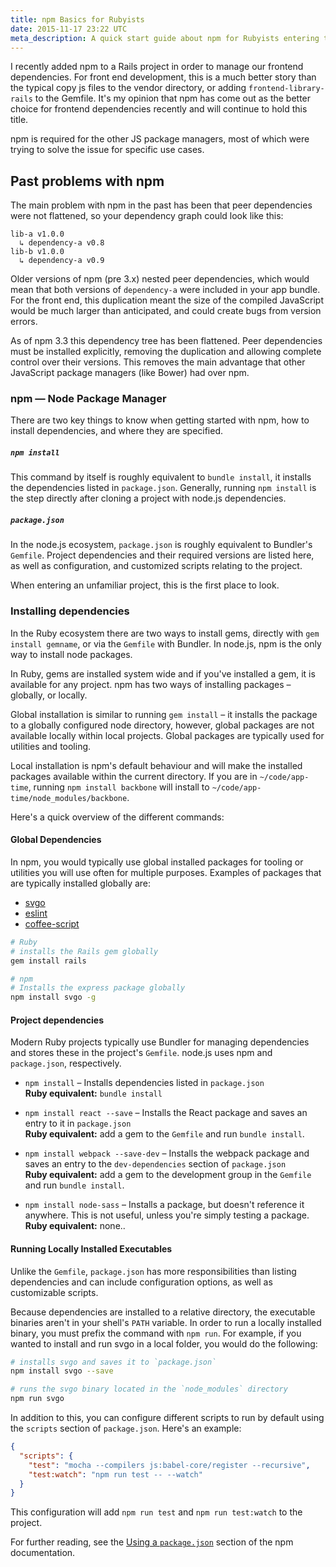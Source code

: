 ```yaml
---
title: npm Basics for Rubyists
date: 2015-11-17 23:22 UTC
meta_description: A quick start guide about npm for Rubyists entering the node.js ecosystem. Compare Ruby gems and bundler to their node.js and npm equivalents.
---
```


I recently added npm to a Rails project in order to manage our frontend
dependencies. For front end development, this is a much better story than the
typical copy js files to the vendor directory, or adding
`frontend-library-rails` to the Gemfile. It's my opinion that npm has come out
as the better choice for frontend dependencies recently and will continue to
hold this title.

npm is required for the other JS package managers, most of which were trying to
solve the issue for specific use cases.

## Past problems with npm
The main problem with npm in the past has been that peer dependencies were not
flattened, so your dependency graph could look like this:

```
lib-a v1.0.0
  ↳ dependency-a v0.8
lib-b v1.0.0
  ↳ dependency-a v0.9
```

Older versions of npm (pre 3.x) nested peer dependencies, which would mean that
both versions of `dependency-a` were included in your app bundle. For the front
end, this duplication meant the size of the compiled JavaScript would be much
larger than anticipated, and could create bugs from version errors.

As of npm 3.3 this dependency tree has been flattened. Peer dependencies must be
installed explicitly, removing the duplication and allowing complete control
over their versions. This removes the main advantage that other JavaScript
package managers (like Bower) had over npm.

### npm — Node Package Manager

There are two key things to know when getting started with npm, how to install
dependencies, and where they are specified.

##### `npm install`

This command by itself is roughly equivalent to `bundle install`, it installs
the dependencies listed in `package.json`. Generally, running `npm install` is
the step directly after cloning a project with node.js dependencies.

##### `package.json`

In the node.js ecosystem, `package.json` is roughly equivalent to Bundler's
`Gemfile`. Project dependencies and their required versions are listed here, as
well as configuration, and customized scripts relating to the project.

When entering an unfamiliar project, this is the first place to look.

### Installing dependencies

In the Ruby ecosystem there are two ways to install gems, directly with `gem
install gemname`, or via the `Gemfile` with Bundler. In node.js, npm is the only
way to install node packages.


In Ruby, gems are installed system wide and if you've installed a gem, it is
available for any project. npm has two ways of installing packages – globally,
or locally.

Global installation is similar to running `gem install` – it
installs the package to a globally configured node directory, however, global
packages are not available locally within local projects. Global packages are
typically used for utilities and tooling.

Local installation is npm's default behaviour and will make the installed
packages available within the current directory. If you are in
`~/code/app-time`, running `npm install backbone` will install to
`~/code/app-time/node_modules/backbone`.

Here's a quick overview of the different commands:

#### Global Dependencies
In npm, you would typically use global installed packages for tooling or
utilities you will use often for multiple purposes. Examples of packages that
are typically installed globally are:

- [svgo][svgo-link]
- [eslint][eslint-link]
- [coffee-script][cs-link]

```sh
# Ruby
# installs the Rails gem globally
gem install rails

# npm
# Installs the express package globally
npm install svgo -g
```

#### Project dependencies

Modern Ruby projects typically use Bundler for managing dependencies and stores
these in the project's `Gemfile`. node.js uses npm and `package.json`,
respectively.

- `npm install` – Installs dependencies listed in `package.json`<br>
  **Ruby equivalent:** `bundle install`<br>

- `npm install react --save` – Installs the React package and saves an entry to
  it in `package.json`<br>
  **Ruby equivalent:** add a gem to the `Gemfile` and run `bundle install`.

- `npm install webpack --save-dev` – Installs the webpack package and saves an
  entry to the `dev-dependencies` section of `package.json`<br>
  **Ruby equivalent:** add a gem to the development group in the `Gemfile` and
  run `bundle install`.

- `npm install node-sass` – Installs a package, but doesn't reference it
  anywhere. This is not useful, unless you're simply testing a package.<br>
  **Ruby equivalent:** none..

#### Running Locally Installed Executables

Unlike the `Gemfile`, `package.json` has more responsibilities than listing
dependencies and can include configuration options, as well as customizable
scripts.

Because dependencies are installed to a relative directory,
the executable binaries aren't in your shell's `PATH` variable. In order to run
a locally installed binary, you must prefix the command with `npm run`. For
example, if you wanted to install and run svgo in a local folder, you would do
the following:

```sh
# installs svgo and saves it to `package.json`
npm install svgo --save

# runs the svgo binary located in the `node_modules` directory
npm run svgo
```

In addition to this, you can configure different scripts to run by default using
the `scripts` section of `package.json`. Here's an example:

```json
{
  "scripts": {
    "test": "mocha --compilers js:babel-core/register --recursive",
    "test:watch": "npm run test -- --watch"
  }
}
```

This configuration will add `npm run test` and `npm run test:watch` to the
project.

For further reading, see the [Using a `package.json`][package-docs] section of
the npm documentation.

[svgo-link]: https://github.com/svg/svgo
[eslint-link]: http://eslint.org
[cs-link]: http://coffeescript.org
[node-sass-link]: https://github.com/sass/node-sass
[package-docs]: https://docs.npmjs.com/getting-started/using-a-package.json
